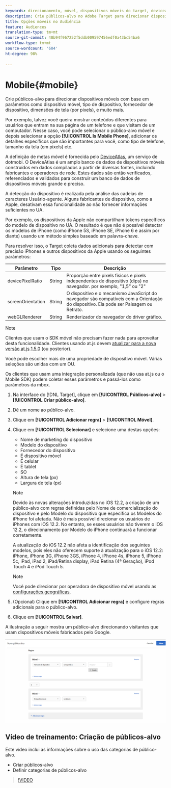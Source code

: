 ```yaml
---
keywords: direcionamento, móvel, dispositivos móveis do target, deviceatlas, iphone, modelos do iphone, atlas do dispositivo, displaywidth, largura de exibição, altura de exibição, tipo de dispositivo, displayheight, celular, tablet, modelo do dispositivo
description: Crie públicos-alvo no Adobe Target para direcionar dispositivos móveis com base em parâmetros como dispositivo móvel, tipo de dispositivo, fornecedor de dispositivo, dimensões de tela (por pixels), e muito mais.
title: Opções móveis no Audiência
feature: Audiences
translation-type: tm+mt
source-git-commit: 48b94f967252f5ddb009597456edf0a43bc54ba6
workflow-type: tm+mt
source-wordcount: '604'
ht-degree: 98%

---
```



# Mobile{#mobile}

Crie públicos-alvo para direcionar dispositivos móveis com base em parâmetros como dispositivo móvel, tipo de dispositivo, fornecedor de dispositivo, dimensões de tela (por pixels), e muito mais.

Por exemplo, talvez você queira mostrar conteúdos diferentes para usuários que entram na sua página de um telefone e que visitam de um computador. Nesse caso, você pode selecionar o público-alvo móvel e depois selecionar a opção **[!UICONTROL Is Mobile Phone]**, adicionar os detalhes específicos que são importantes para você, como tipo de telefone, tamanho da tela (em pixels) etc.

A definição de metas móvel é fornecida pelo [DeviceAtlas,](https://deviceatlas.com/device-data/user-agent-tester) um serviço de dotmobi. O DeviceAtlas é um amplo banco de dados de dispositivos móveis construídos em dados compilados a partir de diversas fontes, incluindo fabricantes e operadores de rede. Estes dados são então verificados, referenciados e validados para construir um banco de dados de dispositivos móveis grande e preciso.

A detecção do dispositivo é realizada pela análise das cadeias de caracteres Usuário-agente. Alguns fabricantes de dispositivo, como a Apple, desativam essa funcionalidade ao não fornecer informações suficientes no UA.

Por exemplo, os dispositivos da Apple não compartilham tokens específicos do modelo de dispositivo no UA. O resultado é que não é possível detectar os modelos de iPhone (como iPhone 5S, iPhone SE, iPhone 6 e assim por diante) usando um método simples baseado em palavra-chave.

Para resolver isso, o Target coleta dados adicionais para detectar com precisão iPhones e outros dispositivos da Apple usando os seguintes parâmetros:

| Parâmetro | Tipo | Descrição |
|--- |--- |--- |
| devicePixelRatio | String | Proporção entre pixels físicos e pixels independentes de dispositivo (dips) no navegador.  por exemplo, &quot;1,5&quot; ou &quot;2&quot; |
| screenOrientation | String | O dispositivo e o mecanismo JavaScript do navegador são compatíveis com a Orientação do dispositivo. Ela pode ser Paisagem ou Retrato. |
| webGLRenderer | String | Renderizador do navegador do driver gráfico. |

>[!NOTE]
>
>Clientes que usam o SDK móvel não precisam fazer nada para aproveitar desta funcionalidade. Clientes usando at.js devem [atualizar para a nova versão at.js 1.5.0](/help/c-implementing-target/c-implementing-target-for-client-side-web/target-atjs-versions.md#reference_DBB5EDB79EC44E558F9E08D4774A0F7A) (ou posterior).

Você pode escolher mais de uma propriedade de dispositivo móvel. Várias seleções são unidas com um OU.

Os clientes que usam uma integração personalizada (que não usa at.js ou o Mobile SDK) podem coletar esses parâmetros e passá-los como parâmetros da mbox.

1. Na interface do [!DNL Target], clique em **[!UICONTROL Públicos-alvo]** > **[!UICONTROL Criar público-alvo]**.
1. Dê um nome ao público-alvo.
1. Clique em **[!UICONTROL Adicionar regra]** > **[!UICONTROL Móvel]**.
1. Clique em **[!UICONTROL Selecionar]** e selecione uma destas opções:

   * Nome de marketing do dispositivo
   * Modelo do dispositivo
   * Fornecedor do dispositivo
   * É dispositivo móvel
   * É celular
   * É tablet
   * SO
   * Altura de tela (px)
   * Largura de tela (px)

   >[!NOTE]
   >
   >Devido às novas alterações introduzidas no iOS 12.2, a criação de um público-alvo com regras definidas pelo Nome de comercialização do dispositivo e pelo Modelo do dispositivo que especifica os Modelos do iPhone foi afetada. Não é mais possível direcionar os usuários de iPhones com iOS 12.2. No entanto, se esses usuários não tiverem o iOS 12.2, o direcionamento por Modelo do iPhone continuará a funcionar corretamente.
   >
   >A atualização do iOS 12.2 não afeta a identificação dos seguintes modelos, pois eles não oferecem suporte à atualização para o iOS 12.2: iPhone, iPhone 3G, iPhone 3GS, iPhone 4, iPhone 4s, iPhone 5, iPhone 5c, iPad, iPad 2, iPad/Retina display, iPad Retina (4ª Geração), iPod Touch 4 e iPod Touch 5.

   >[!NOTE]
   >
   >Você pode direcionar por operadora de dispositivo móvel usando as [configurações geográficas](/help/c-target/c-audiences/c-target-rules/geo.md#concept_5B4D99DE685348FB877929EE0F942670).

1. (Opcional) Clique em **[!UICONTROL Adicionar regra]** e configure regras adicionais para o público-alvo.
1. Clique em **[!UICONTROL Salvar]**.

A ilustração a seguir mostra um público-alvo direcionando visitantes que usam dispositivos móveis fabricados pelo Google.

![Dispositivos móveis do Target](assets/target_mobile.png)

## Vídeo de treinamento: Criação de públicos-alvo

Este vídeo inclui as informações sobre o uso das categorias de público-alvo.

* Criar públicos-alvo
* Definir categorias de públicos-alvo

>[!VIDEO](https://video.tv.adobe.com/v/17392)
